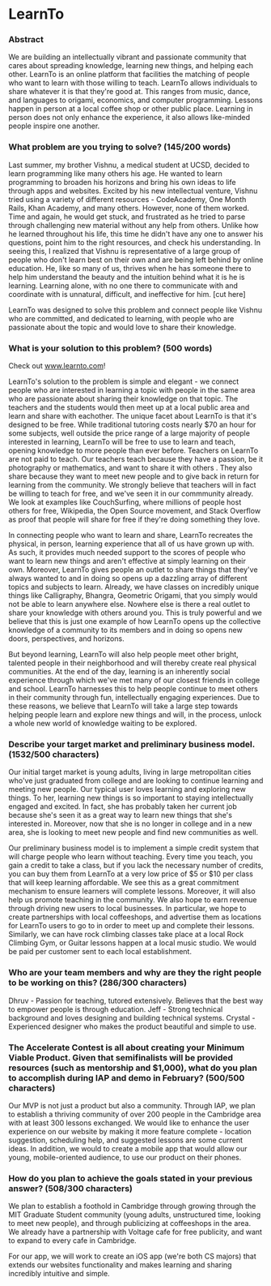 LearnTo
=======

### Abstract
We are building an intellectually vibrant and passionate community that cares about spreading knowledge, learning new things, and helping each other. LearnTo is an online platform that facilities the matching of people who want to learn with those willing to teach. LearnTo allows individuals to share whatever it is that they're good at. This ranges from music, dance, and languages to origami, economics, and computer programming. Lessons happen in person at a local coffee shop or other public place. Learning in person does not only enhance the experience, it also allows like-minded people inspire one another.

### What problem are you trying to solve? (145/200 words)
Last summer, my brother Vishnu, a medical student at UCSD, decided to learn programming like many others his age. He wanted to learn programming to broaden his horizons and bring his own ideas to life through apps and websites. Excited by his new intellectual venture, Vishnu tried using a variety of different resources - CodeAcademy, One Month Rails, Khan Academy, and many others. However, none of them worked. Time and again, he would get stuck, and frustrated as he tried to parse through challenging new material without any help from others. Unlike how he learned throughout his life, this time he didn't have any one to answer his questions, point him to the right resources, and check his understanding. In seeing this, I realized that Vishnu is representative of a large group of people who don't learn best on their own and are being left behind by online education. He, like so many of us, thrives when he has someone there to help him understand the beauty and the intuition behind what it is he is learning. Learning alone, with no one there to communicate with and coordinate with is unnatural, difficult, and ineffective for him. [cut here]

LearnTo was designed to solve this problem and connect people like Vishnu who are committed, and dedicated to learning, with people who are passionate about the topic and would love to share their knowledge.

### What is your solution to this problem? (500 words)
Check out www.learnto.com!

LearnTo's solution to the problem is simple and elegant - we  connect people who are interested in learning a topic with people in the same area who are passionate about sharing their knowledge on that topic. The teachers and the students would then meet up at a local public area and learn and share with eachother. The unique facet about LearnTo is that it's designed to be free. While traditional tutoring costs nearly $70 an hour for some subjects, well outside the price range of a large majority of people interested in learning, LearnTo will be free to use to learn and teach, opening knowledge to more people than ever before. Teachers on LearnTo are not paid to teach. Our teachers teach because they have a passion, be it photography or mathematics, and want to share it with others . They also share because they want to meet new people and to give back in return for learning from the community. We strongly believe that teachers will in fact be willing to teach for free, and we've seen it in our commmunity already. We look at examples like CouchSurfing, where millions of people host others for free, Wikipedia, the Open Source movement, and Stack Overflow as proof that people will share for free if they're doing something they love.

In connecting people who want to learn and share, LearnTo recreates the physical, in person, learning experience that all of us have grown up with. As such, it provides much needed support to the scores of people who want to learn new things and aren't effective at simply learning on their own. Moreover, LearnTo gives people an outlet to share things that they've always wanted to and in doing so opens up a dazzling array of different topics and subjects to learn. Already, we have classes on incredibly unique things like Calligraphy, Bhangra, Geometric Origami, that you simply would not be able to learn anywhere else. Nowhere else is there a real outlet to share your knowledge with others around you. This is truly powerful and we believe that this is just one example of how LearnTo opens up the collective knowledge of a community to its members and in doing so opens new doors, perspectives, and horizons. 

But beyond learning, LearnTo will also help people meet other bright, talented people in their neighborhood and will thereby create real physical communities. At the end of the day, learning is an inherently social experience through which we've met many of our closest friends in college and school. LearnTo harnesses this to help people continue to meet others in their community through  fun, intellectually engaging experiences. Due to these reasons, we believe that LearnTo will take a large step towards helping people learn and explore new things and will, in the process, unlock a whole new world of knowledge waiting to be explored.


### Describe your target market and preliminary business model. (1532/500 characters)
Our initial target market is young adults, living in large metropolitan cities who've just graduated from college and are looking to continue learning and meeting new people. Our typical user loves learning and exploring new things. To her, learning new things is so important to staying intellectually engaged and excited. In fact, she has probably taken her current job because she's seen it as a great way to learn new things that she's interested in. Moreover, now that she is no longer in college and in a new area, she is looking to meet new people and find new communities as well. 

Our preliminary business model is to implement a simple credit system that will charge people who learn without teaching. Every time you teach, you gain a credit to take a class, but if you lack the necessary number of credits, you can buy them from LearnTo at a very low price of $5 or $10 per class that will keep learning affordable. We see this as a great commitment mechanism to ensure learners will complete lessons. Moreover, it will also help us promote teaching in the community. We also hope to earn revenue through driving new users to local businesses. In particular, we hope to create partnerships with local coffeeshops, and advertise them as locations for LearnTo users to go to in order to meet up and complete their lessons. Similarly, we can have rock climbing classes take place at a local Rock Climbing Gym, or Guitar lessons happen at a local music studio. We would be paid per customer sent to each local establishment.


### Who are your team members and why are they the right people to be working on this? (286/300 characters)
Dhruv - Passion for teaching, tutored extensively. Believes that the best way to empower people is through education.
Jeff - Strong technical background and loves designing and building technical systems.
Crystal - Experienced designer who makes the product beautiful and simple to use.

### The Accelerate Contest is all about creating your Minimum Viable Product. Given that semifinalists will be provided resources (such as mentorship and $1,000), what do you plan to accomplish during IAP and demo in February? (500/500 characters)
Our MVP is not just a product but also a community. Through IAP, we plan to establish a thriving community of over 200 people in the Cambridge area with at least 300 lessons exchanged. We would like to enhance the user experience on our website by making it more feature complete - location suggestion, scheduling help, and suggested lessons are some current ideas. In addition, we would to create a mobile app that would allow our young, mobile-oriented audience, to use our product on their phones.



### How do you plan to achieve the goals stated in your previous answer? (508/300 characters)
We plan to establish a foothold in Cambridge through growing through the MIT Graduate Student community (young adults, unstructured time, looking to meet new people), and through publicizing at coffeeshops in the area. We already have a partnership with Voltage cafe for free publicity, and want to expand to every cafe in Cambridge. 

For our app, we will work to create an iOS app (we're both CS majors) that extends our websites functionality and makes learning and sharing incredibly intuitive and simple.
